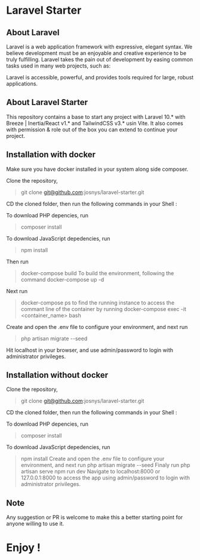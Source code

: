 # Laravel Starter

## About Laravel

Laravel is a web application framework with expressive, elegant syntax. We believe development must be an enjoyable and creative experience to be truly fulfilling. Laravel takes the pain out of development by easing common tasks used in many web projects, such as:

Laravel is accessible, powerful, and provides tools required for large, robust applications.

## About Laravel Starter
This repository contains a base to start any project with Laravel 10.* with Breeze | Inertia/React v1.* and TailwindCSS v3.* usin Vite. It also comes with permission & role out of the box you can extend to continue your project.

## Installation with docker
Make sure you have docker installed in your system along side composer.

Clone the repository, 
> git clone git@github.com:josnys/laravel-starter.git

CD the cloned folder, then run the following commands in your Shell : 

To download PHP depencies, run
> composer install

To download JavaScript depedencies, run
> npm install

Then run
> docker-compose build
To build the environment, following the command
> docker-compose up -d

Next run
> docker-compose ps
to find the running instance to access the commant line of the container by running
> docker-compose exec -it <container_name> bash

Create and open the .env file to configure your environment, and next run
> php artisan migrate --seed

Hit localhost in your browser, and use admin/password to login with administrator privileges.

## Installation without docker

Clone the repository, 
> git clone git@github.com:josnys/laravel-starter.git

CD the cloned folder, then run the following commands in your Shell : 

To download PHP depencies, run
> composer install

To download JavaScript depedencies, run
> npm install
Create and open the .env file to configure your environment, and next run
> php artisan migrate --seed
Finaly run
> php artisan serve
> npm run dev
Navigate to localhost:8000 or 127.0.0.1:8000 to access the app using admin/password to login with administrator privileges.

## Note
Any suggestion or PR is welcome to make this a better starting point for anyone willing to use it.

# Enjoy !